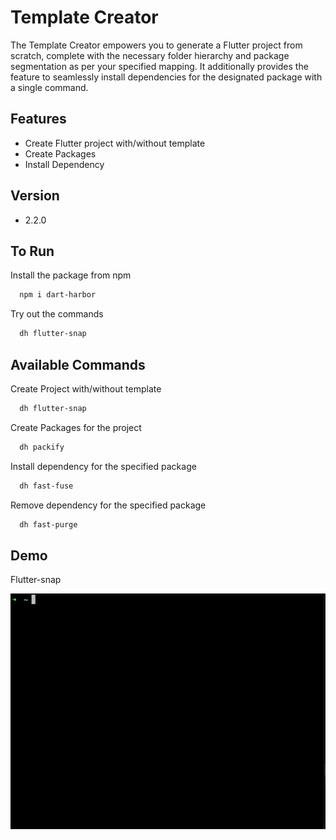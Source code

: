 
# Template Creator

The Template Creator empowers you to generate a Flutter project from scratch, complete with the necessary folder hierarchy and package segmentation as per your specified mapping. It additionally provides the feature to seamlessly install dependencies for the designated package with a single command.


## Features

- Create Flutter project with/without template
- Create Packages
- Install Dependency

## Version
- 2.2.0

## To Run

Install the package from npm

```bash
  npm i dart-harbor
```

Try out the commands

```bash
  dh flutter-snap
```


## Available Commands

Create Project with/without template

```bash
  dh flutter-snap
```
Create Packages for the project

```bash
  dh packify
```

Install dependency for the specified package

```bash
  dh fast-fuse
```

Remove dependency for the specified package

```bash
  dh fast-purge
```

## Demo

Flutter-snap

![Alt flutter-snap](https://github.com/naveenmohan07/dart-harbour/blob/main/bin/assets/dh-flutter-snap.gif?raw=true)
